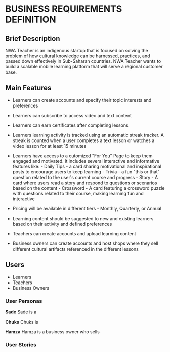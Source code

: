 # BUSINESS REQUIREMENTS DEFINITION

## Brief Description
NWA Teacher is an indigenous startup that is focused on solving the problem of how cultural knowledge can be harnessed, practices, and passed down effectively in Sub-Saharan countries. NWA Teacher wants to build a scalable mobile learning platform that will serve a regional customer base.

## Main Features
* Learners can create accounts and specify their topic interests and preferences
* Learners can subscribe to access video and text content
* Learners can earn certificates after completing lessons
* Learners learning activity is tracked using an automatic streak tracker. A streak is counted when a user completes a text lesson or watches a video lesson for at least 15 minutes
* Learners have access to a cutomized "For You" Page to keep them engaged and motivated. It includes several interactive and informative features like:
        - Daily Tips - a card sharing motivational and inspirational posts to encourage users to keep learning
         - Trivia - a fun "this or that" question related to the user's current course and progress
         - Story - A card where users read a story and respond to questions or scenarios based on the content
         - Crossword - A card featuring a crossword puzzle with questions related to their course, making learning fun and interactive 

* Pricing will be available in different tiers - Monthly, Quarterly, or Annual
* Learning content should be suggested to new and existing learners based on their activity and defined preferences
* Teachers can create accounts and upload learning content
* Business owners can create accounts and host shops where they sell different cultural artifacts referenced in the different lessons

## Users
* Learners
* Teachers
* Business Owners

### User Personas
**Sade**
Sade is a 

**Chuks**
Chuks is 

**Hamza**
Hamza is a business owner who sells 

### User Stories
